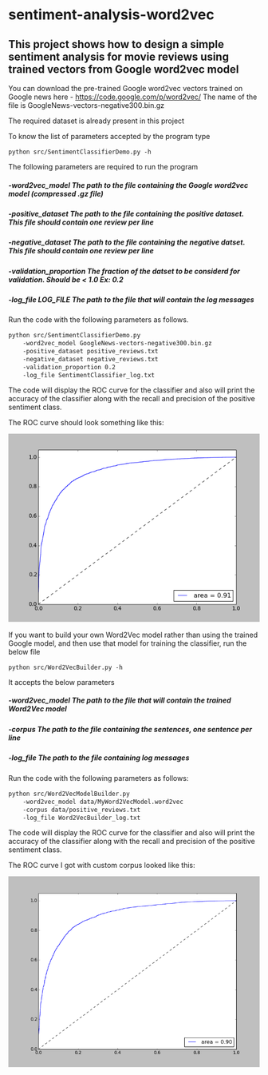 # sentiment-analysis-word2vec

## This project shows how to design a simple sentiment analysis for movie reviews using trained vectors from Google word2vec model

You can download the pre-trained Google word2vec vectors trained on Google news here - https://code.google.com/p/word2vec/
The name of the file is  GoogleNews-vectors-negative300.bin.gz

The required dataset is already present in this project

To know the list of parameters accepted by the program type

    python src/SentimentClassifierDemo.py -h
    
The following parameters are required to run the program

#####     -word2vec_model  The path to the file containing the Google word2vec model (compressed .gz file)
#####     -positive_dataset The path to the file containing the positive dataset. This file should contain one review per line 
#####     -negative_dataset The path to the file containing the negative datset. This file should contain one review per line
#####     -validation_proportion The fraction of the datset to be considerd for validation. Should be < 1.0 Ex: 0.2
#####     -log_file LOG_FILE The path to the file that will contain the log messages

Run the code with the following parameters as follows.

    python src/SentimentClassifierDemo.py 
        -word2vec_model GoogleNews-vectors-negative300.bin.gz 
        -positive_dataset positive_reviews.txt 
        -negative_dataset negative_reviews.txt 
        -validation_proportion 0.2 
        -log_file SentimentClassifier_log.txt
        
The code will display the ROC curve for the classifier and also will print the accuracy of the classifier along with the recall and precision of the positive sentiment class.

The ROC curve should look something like this:

![Alt text](roc.png "ROC Google")

If you want to build your own Word2Vec model rather than using the trained Google model, and then use that model for training the classifier, run the below file

    python src/Word2VecBuilder.py -h
    
It accepts the below parameters

#####     -word2vec_model  The path to the file that will contain the trained Word2Vec model
#####     -corpus The path to the file containing the sentences, one sentence per line 
#####     -log_file The path to the file containing log messages

Run the code with the following parameters as follows:

    python src/Word2VecModelBuilder.py
        -word2vec_model data/MyWord2VecModel.word2vec
        -corpus data/positive_reviews.txt
        -log_file Word2VecBuilder_log.txt
        
The code will display the ROC curve for the classifier and also will print the accuracy of the classifier along with the recall and precision of the positive sentiment class.

The ROC curve I got with custom corpus looked like this:

![Alt text](roc_custom.png "Roc Custom")


    


